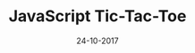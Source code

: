 ---
title: "JavaScript Tic-Tac-Toe"

excerpt: "A simple JavaScript Tic-Tac-Toe using Minimax Algorithm for basic AI player"

date: 24-10-2017

link: https://github.com/deepaksood619/JavaScriptTicTacToe

header:
  teaser: /assets/images/tic-tac-toe-th.webp
---